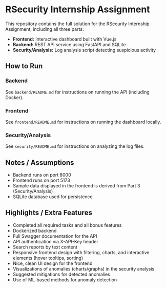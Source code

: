 # RSecurity Internship Assignment

This repository contains the full solution for the RSecurity Internship Assignment, including all three parts:

- **Frontend:** Interactive dashboard built with Vue.js
- **Backend:** REST API service using FastAPI and SQLite
- **Security/Analysis:** Log analysis script detecting suspicious activity

## How to Run

### Backend
See `backend/README.md` for instructions on running the API (including Docker).

### Frontend
See `frontend/README.md` for instructions on running the dashboard locally.

### Security/Analysis
See `security/README.md` for instructions on analyzing the log files.

## Notes / Assumptions
- Backend runs on port 8000
- Frontend runs on port 5173
- Sample data displayed in the frontend is derived from Part 3 (Security/Analysis)
- SQLite database used for persistence

## Highlights / Extra Features
- Completed all required tasks and all bonus features
- Dockerized backend
- Full Swagger documentation for the API
- API authentication via X-API-Key header
- Search reports by text content
- Responsive frontend design with filtering, charts, and interactive elements (hover tooltips, sorting)
- Nice, clean UI design for the frontend
- Visualizations of anomalies (charts/graphs) in the security analysis
- Suggested mitigations for detected anomalies
- Use of ML-based methods for anomaly detection

